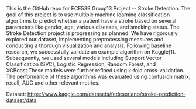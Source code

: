 This is the GitHub repo for ECE539 Group13 Project -- Stroke Detection.
The goal of this project is to use multiple machine learning classification algorithms to predict
whether a patient have a stroke based on several parameters like gender, age, various diseases, and
smoking status. The Stroke Detection project is progressing as planned. We have rigorously
explored our dataset, implementing preprocessing measures and conducting a thorough
visualization and analysis. Following baseline research, we successfully validate an example
algorithm on Kaggle[1]. Subsequently, we used several models including Support Vector
Classification (SVC), Logistic Regression, Random Forest, and XGBoost.These
models were further refined using k-fold cross-validation. The performance of these algorithms was
evaluated using confusion matrix, recall, AUC and other relevant metrics.

Dataset: https://www.kaggle.com/datasets/fedesoriano/stroke-prediction-dataset/data
